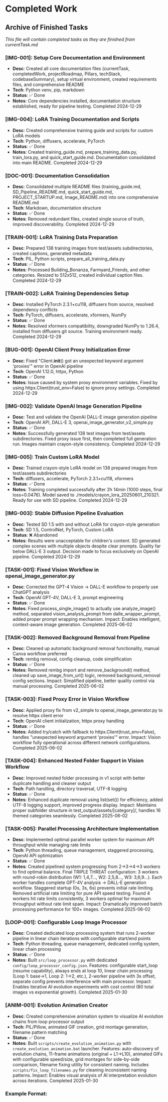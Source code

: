 # Completed Work

## Archive of Finished Tasks

_This file will contain completed tasks as they are finished from currentTask.md_

### [IMG-001]: Setup Core Documentation and Environment
- **Desc**: Created all core documentation files (currentTask, completedWork, projectRoadmap, Pillars, techStack, codebaseSummary), setup virtual environment, created requirements files, and comprehensive README
- **Tech**: Python venv, pip, markdown
- **Status**: ✅ Done
- **Notes**: Core dependencies installed, documentation structure established, ready for pipeline testing. Completed 2024-12-29

### [IMG-004]: LoRA Training Documentation and Scripts
- **Desc**: Created comprehensive training guide and scripts for custom LoRA models
- **Tech**: Python, diffusers, accelerate, PyTorch
- **Status**: ✅ Done
- **Notes**: Created training_guide.md, prepare_training_data.py, train_lora.py, and quick_start_guide.md. Documentation consolidated into main README. Completed 2024-12-29

### [DOC-001]: Documentation Consolidation
- **Desc**: Consolidated multiple README files (training_guide.md, SD_Pipeline_README.md, quick_start_guide.md, PROJECT_STARTUP.md, Image_README.md) into one comprehensive README.md
- **Tech**: Markdown, documentation structure
- **Status**: ✅ Done
- **Notes**: Removed redundant files, created single source of truth, improved discoverability. Completed 2024-12-29

### [TRAIN-001]: LoRA Training Data Preparation
- **Desc**: Prepared 138 training images from test/assets subdirectories, created captions, generated metadata
- **Tech**: PIL, Python scripts, prepare_all_training_data.py
- **Status**: ✅ Done
- **Notes**: Processed Building_Bonanza, Farmyard_Friends, and other categories. Resized to 512x512, created individual caption files. Completed 2024-12-29

### [TRAIN-002]: LoRA Training Dependencies Setup
- **Desc**: Installed PyTorch 2.3.1+cu118, diffusers from source, resolved dependency conflicts
- **Tech**: PyTorch, diffusers, accelerate, xformers, NumPy
- **Status**: ✅ Done
- **Notes**: Resolved xformers compatibility, downgraded NumPy to 1.26.4, installed from diffusers git source. Training environment ready. Completed 2024-12-29

### [BUG-001]: OpenAI Client Proxy Initialization Error
- **Desc**: Fixed "Client.__init__() got an unexpected keyword argument 'proxies'" error in OpenAI pipeline
- **Tech**: OpenAI 1.12.0, httpx, Python
- **Status**: ✅ Done
- **Notes**: Issue caused by system proxy environment variables. Fixed by using httpx.Client(trust_env=False) to ignore proxy settings. Completed 2024-12-29

### [IMG-002]: Validate OpenAI Image Generation Pipeline
- **Desc**: Test and validate the OpenAI DALL-E image generation pipeline
- **Tech**: OpenAI API, DALL-E 3, openai_image_generator_v2_simple.py
- **Status**: ✅ Done
- **Notes**: Successfully generated 138 test images from test/assets subdirectories. Fixed proxy issue first, then completed full generation run. Images maintain crayon-style consistency. Completed 2024-12-29

### [IMG-005]: Train Custom LoRA Model
- **Desc**: Trained crayon-style LoRA model on 138 prepared images from test/assets subdirectories
- **Tech**: diffusers, accelerate, PyTorch 2.3.1+cu118, xformers
- **Status**: ✅ Done
- **Notes**: Training completed successfully after 2h 14min (1000 steps, final loss=0.0476). Model saved to ./models/crayon_lora_20250601_210321. Ready for use with SD pipeline. Completed 2024-12-29

### [IMG-003]: Stable Diffusion Pipeline Evaluation
- **Desc**: Tested SD 1.5 with and without LoRA for crayon-style generation
- **Tech**: SD 1.5, ControlNet, PyTorch, Custom LoRA
- **Status**: ❌ Abandoned
- **Notes**: Results were unacceptable for children's content. SD generated complex scenes with multiple objects despite clear prompts. Quality far below DALL-E 3 output. Decision made to focus exclusively on OpenAI pipeline. Completed 2024-12-29

### [TASK-001]: Fixed Vision Workflow in openai_image_generator.py
- **Desc**: Corrected the GPT-4 Vision → DALL-E workflow to properly use ChatGPT analysis
- **Tech**: OpenAI GPT-4V, DALL-E 3, prompt engineering
- **Status**: ✅ Done
- **Notes**: Fixed process_single_image() to actually use analyze_image() method, separated vision_analysis_prompt from dalle_wrapper_prompt, added proper prompt wrapping mechanism. Impact: Enables intelligent, context-aware image generation. Completed 2025-06-02

### [TASK-002]: Removed Background Removal from Pipeline
- **Desc**: Cleaned up automatic background removal functionality, manual Canva workflow preferred
- **Tech**: rembg removal, config cleanup, code simplification
- **Status**: ✅ Done
- **Notes**: Removed rembg import and remove_background() method, cleaned up save_image_from_url() logic, removed background_removal config sections. Impact: Simplified pipeline, better quality control via manual processing. Completed 2025-06-02

### [TASK-003]: Fixed Proxy Error in Vision Workflow
- **Desc**: Applied proxy fix from v2_simple to openai_image_generator.py to resolve httpx client error
- **Tech**: OpenAI client initialization, httpx proxy handling
- **Status**: ✅ Done
- **Notes**: Added try/catch with fallback to httpx.Client(trust_env=False), handles "unexpected keyword argument 'proxies'" error. Impact: Vision workflow fully operational across different network configurations. Completed 2025-06-02

### [TASK-004]: Enhanced Nested Folder Support in Vision Workflow
- **Desc**: Improved nested folder processing in v1 script with better duplicate handling and cleaner output
- **Tech**: Path handling, directory traversal, UTF-8 logging
- **Status**: ✅ Done
- **Notes**: Enhanced duplicate removal using list(set()) for efficiency, added UTF-8 logging support, improved progress display. Impact: Maintains proper subfolder structure in test_output/assets/[category]/, handles 16 themed categories seamlessly. Completed 2025-06-02

### [TASK-005]: Parallel Processing Architecture Implementation
- **Desc**: Implemented optimal parallel worker system for maximum API throughput while managing rate limits
- **Tech**: Python threading, queue management, staggered processing, OpenAI API optimization
- **Status**: ✅ Done
- **Notes**: Created pipelined system progressing from 2→3→4→3 workers to find optimal balance. Final TRIPLE THREAT configuration: 3 workers with round-robin distribution (W1: 1,4,7..., W2: 2,5,8..., W3: 3,6,9...). Each worker handles complete GPT-4V analysis → DALL-E generation workflow. Staggered startup (0s, 3s, 6s) prevents initial rate limiting. Removed artificial rate limiting for pure API speed testing. Found 4 workers hit rate limits consistently, 3 workers optimal for maximum throughput without rate limit spam. Impact: Dramatically improved batch processing performance for 100+ images. Completed 2025-06-02

### [LOOP-001]: Configurable Loop Image Processor
- **Desc**: Created dedicated loop processing system that runs 2-worker pipeline in linear chain iterations with configurable start/end points
- **Tech**: Python threading, queue management, dedicated config system, linear chain processing
- **Status**: ✅ Done
- **Notes**: Built `src/loop_processor.py` with dedicated `config/loop_processor_config.json`. Features: configurable start_loop (resume capability), always ends at loop 10, linear chain processing (Loop 1: base→1, Loop 2: 1→2, etc.), 2-worker pipeline with 3s offset, separate config prevents interference with main processor. Impact: Enables iterative AI evolution experiments with cost control (80 total images vs exponential growth). Completed 2025-01-30

### [ANIM-001]: Evolution Animation Creator
- **Desc**: Created comprehensive animation system to visualize AI evolution chains from loop processor output
- **Tech**: PIL/Pillow, animated GIF creation, grid montage generation, filename pattern matching
- **Status**: ✅ Done
- **Notes**: Built `scripts/create_evolution_animation.py` with `create_evolution_animation.bat` launcher. Features: auto-discovery of evolution chains, 11-frame animations (original + L1→L10), animated GIFs with configurable speed/size, grid montages for side-by-side comparison, filename fixing utility for consistent naming. Includes `scripts/fix_loop_filenames.py` for cleaning inconsistent naming patterns. Impact: Enables visual analysis of AI interpretation evolution across iterations. Completed 2025-01-30

### Example Format:
<!-- 
### [ID]: Feature/Bug Name
- **Desc**: What was accomplished
- **Tech**: Technologies used
- **Status**: ✅ Done
- **Notes**: Impact, lessons learned, date completed
--> 